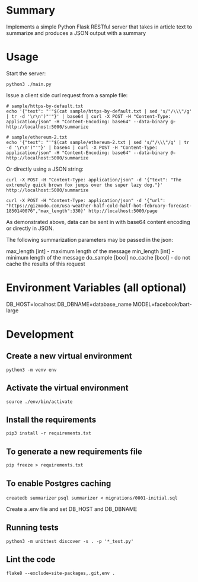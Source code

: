 # Summary

Implements a simple Python Flask RESTful server that takes in article text to summarize and produces a JSON output with a summary


# Usage

Start the server:

`python3 ./main.py`


Issue a client side curl request from a sample file:

```
# sample/https-by-default.txt
echo '{"text": "'"$(cat sample/https-by-default.txt | sed 's/"/\\\"/g' | tr -d '\r\n')"'"}' | base64 | curl -X POST -H "Content-Type: application/json" -H "Content-Encoding: base64" --data-binary @- http://localhost:5000/summarize

# sample/ethereum-2.txt
echo '{"text": "'"$(cat sample/ethereum-2.txt | sed 's/"/\\\"/g' | tr -d '\r\n')"'"}' | base64 | curl -X POST -H "Content-Type: application/json" -H "Content-Encoding: base64" --data-binary @- http://localhost:5000/summarize
```

Or directly using a JSON string:

```
curl -X POST -H "Content-Type: application/json" -d '{"text": "The extremely quick brown fox jumps over the super lazy dog."}' http://localhost:5000/summarize
```

```
curl -X POST -H "Content-Type: application/json" -d '{"url": "https://gizmodo.com/usa-weather-half-cold-half-hot-february-forecast-1850140076","max_length":330}' http://localhost:5000/page
```

As demonstrated above, data can be sent in with base64 content encoding or directly in JSON.

The following summarization parameters may be passed in the json:

  max_length [int] - maximum length of the message
  min_length [int] - minimum length of the message
  do_sample [bool]
  no_cache [bool]  - do not cache the results of this request

# Environment Variables (all optional)

  DB_HOST=localhost
  DB_DBNAME=database_name
  MODEL=facebook/bart-large

# Development

## Create a new virtual environment

`python3 -m venv env`

## Activate the virtual environment

`source ./env/bin/activate`

## Install the requirements

`pip3 install -r requirements.txt`

## To generate a new requirements file

`pip freeze > requirements.txt`

## To enable Postgres caching

`createdb summarizer`
`psql summarizer < migrations/0001-initial.sql`

Create a .env file and set DB_HOST and DB_DBNAME

## Running tests

`python3 -m unittest discover -s . -p '*_test.py'`


## Lint the code

`flake8 --exclude=site-packages,.git,env .`

